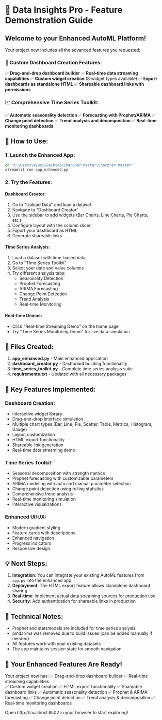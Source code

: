 # 🚀 Data Insights Pro - Feature Demonstration Guide

## Welcome to your Enhanced AutoML Platform!

Your project now includes all the advanced features you requested:

### 🎨 Custom Dashboard Creation Features:

✅ **Drag-and-drop dashboard builder**
✅ **Real-time data streaming capabilities**
✅ **Custom widget creation** (8 widget types available)
✅ **Export dashboards as standalone HTML**
✅ **Shareable dashboard links with permissions**

### 📈 Comprehensive Time Series Toolkit:

✅ **Automatic seasonality detection**
✅ **Forecasting with Prophet/ARIMA**
✅ **Change point detection**
✅ **Trend analysis and decomposition**
✅ **Real-time monitoring dashboards**

## 🚀 How to Use:

### 1. Launch the Enhanced App:

```bash
cd "C:\Users\ayusi\Desktop\Sharpner-master\Sharpner-master"
streamlit run app_enhanced.py
```

### 2. Try the Features:

#### Dashboard Creator:

1. Go to "Upload Data" and load a dataset
2. Navigate to "Dashboard Creator"
3. Use the sidebar to add widgets (Bar Charts, Line Charts, Pie Charts, etc.)
4. Configure layout with the column slider
5. Export your dashboard as HTML
6. Generate shareable links

#### Time Series Analysis:

1. Load a dataset with time-based data
2. Go to "Time Series Toolkit"
3. Select your date and value columns
4. Try different analysis tabs:
   - Seasonality Detection
   - Prophet Forecasting
   - ARIMA Forecasting
   - Change Point Detection
   - Trend Analysis
   - Real-time Monitoring

#### Real-time Demos:

- Click "Real-time Streaming Demo" on the home page
- Try "Time Series Monitoring Demo" for live data simulation

## 📁 Files Created:

1. **app_enhanced.py** - Main enhanced application
2. **dashboard_creator.py** - Dashboard building functionality
3. **time_series_toolkit.py** - Complete time series analysis suite
4. **requirements.txt** - Updated with all necessary packages

## 🎯 Key Features Implemented:

### Dashboard Creation:

- Interactive widget library
- Drag-and-drop interface simulation
- Multiple chart types (Bar, Line, Pie, Scatter, Table, Metrics, Histogram, Gauge)
- Layout customization
- HTML export functionality
- Shareable link generation
- Real-time data streaming demo

### Time Series Toolkit:

- Seasonal decomposition with strength metrics
- Prophet forecasting with customizable parameters
- ARIMA modeling with auto and manual parameter selection
- Change point detection using rolling statistics
- Comprehensive trend analysis
- Real-time monitoring simulation
- Interactive visualizations

### Enhanced UI/UX:

- Modern gradient styling
- Feature cards with descriptions
- Enhanced navigation
- Progress indicators
- Responsive design

## 💡 Next Steps:

1. **Integration**: You can integrate your existing AutoML features from `app.py` into the enhanced app
2. **Deployment**: The HTML export feature allows standalone dashboard sharing
3. **Real-time**: Implement actual data streaming sources for production use
4. **Security**: Add authentication for shareable links in production

## 🔧 Technical Notes:

- Prophet and statsmodels are included for time series analysis
- pmdarima was removed due to build issues (can be added manually if needed)
- All features work with your existing datasets
- The app maintains session state for smooth navigation

## 🎉 Your Enhanced Features Are Ready!

Your project now has:
✅ Drag-and-drop dashboard builder
✅ Real-time streaming capabilities  
✅ Custom widget creation
✅ HTML export functionality
✅ Shareable dashboard links
✅ Automatic seasonality detection
✅ Prophet & ARIMA forecasting
✅ Change point detection
✅ Trend analysis & decomposition
✅ Real-time monitoring dashboards

Open http://localhost:8502 in your browser to start exploring!
